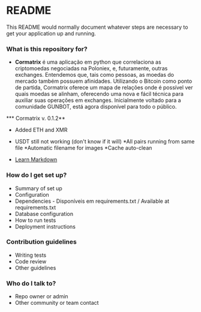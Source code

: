 # README #

This README would normally document whatever steps are necessary to get your application up and running.

### What is this repository for? ###

* **Cormatrix** é uma aplicação em python que correlaciona as criptomoedas negociadas na Poloniex, e, futuramente, outras exchanges.
  Entendemos que, tais como pessoas, as moedas do mercado também possuem afinidades. Utilizando o Bitcoin como ponto de partida,
  Cormatrix oferece um mapa de relações onde é possível ver quais moedas se alinham, oferecendo uma nova e fácil técnica para
  auxiliar suas operações em exchanges. Inicialmente voltado para a comunidade GUNBOT, está agora disponível para todo o público.

*** Cormatrix v. 0.1.2**
* Added ETH and XMR
* USDT still not working (don't know if it will)
*All pairs running from same file
*Automatic filename for images
*Cache auto-clean


* [Learn Markdown](https://bitbucket.org/tutorials/markdowndemo)

### How do I get set up? ###

* Summary of set up
* Configuration
* Dependencies - Disponíveis em requirements.txt / Available at requirements.txt
* Database configuration
* How to run tests
* Deployment instructions

### Contribution guidelines ###

* Writing tests
* Code review
* Other guidelines

### Who do I talk to? ###

* Repo owner or admin
* Other community or team contact